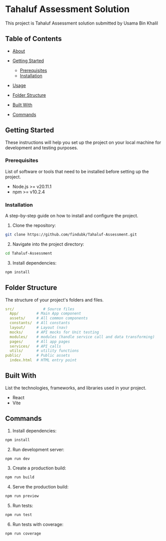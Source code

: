 # Tahaluf Assessment Solution

This project is Tahaluf Assessment solution submitted by Usama Bin Khalil

## Table of Contents

- [About](#about)
- [Getting Started](#getting-started)

   - [Prerequisites](#prerequisites)
   - [Installation](#installation)

- [Usage](#usage)
- [Folder Structure](#folder-structure)
- [Built With](#built-with)
- [Commands](#commands)

## Getting Started

These instructions will help you set up the project on your local machine for development and testing purposes.

### Prerequisites

List of software or tools that need to be installed before setting up the project.

- Node.js >= v20.11.1
- npm >= v10.2.4

### Installation

A step-by-step guide on how to install and configure the project.

1. Clone the repository:

```sh {"id":"01HWVZPF0W538XFRFM6HZCA8EC"}
git clone https://github.com/findubk/Tahaluf-Assessment.git
```

2. Navigate into the project directory:

```sh {"id":"01HWVZPF0W538XFRFM6N240XK8"}
cd Tahaluf-Assessment
```

3. Install dependencies:

```sh {"id":"01HWVZPF0W538XFRFM6N65JWJZ"}
npm install
```

## Folder Structure

The structure of your project's folders and files.

```yaml {"id":"01HWVZPF0W538XFRFM6QJZMFBX"}
src/             # Source files
  App/        # Main App component
  assets/     # All common components
  constants/  # All constants
  layout/     # Layout (nav)
  mocks/      # API mocks for Unit testing
  modules/    # modules (handle service call and data transforming)
  pages/      # All app pages
  services/   # API calls
  utils/      # utility functions
public/       # Public assets
  index.html  # HTML entry point
```

## Built With

List the technologies, frameworks, and libraries used in your project.

- React
- Vite

## Commands

1. Install dependencies:

```sh {"id":"01HWVZPF0W538XFRFM6R6P31V9"}
npm install
```

2. Run development server:

```sh {"id":"01HWVZPF0W538XFRFM6VBZEE61"}
npm run dev
```

3. Create a production build:

```sh {"id":"01HWVZPF0W538XFRFM6WQSD641"}
npm run build
```

4. Serve the production build:

```sh {"id":"01HWVZPF0W538XFRFM6XZ8G976"}
npm run preview
```

5. Run tests:

```sh {"id":"01HWVZPF0W538XFRFM70YX5CCN"}
npm run test
```

6. Run tests with coverage:

```sh {"id":"01HWVZPF0W538XFRFM71MF894A"}
npm run coverage
```
